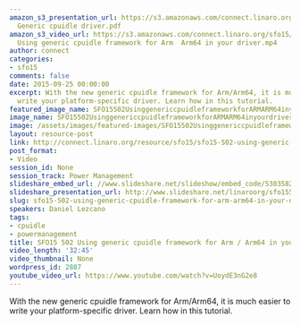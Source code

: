 ```yaml
---
amazon_s3_presentation_url: https://s3.amazonaws.com/connect.linaro.org/sfo15/Presentations/09-25-Friday/SFO15-502-
  Generic cpuidle driver.pdf
amazon_s3_video_url: https://s3.amazonaws.com/connect.linaro.org/sfo15/Videos/09-25-Friday/SFO15-502
  Using generic cpuidle framework for Arm  Arm64 in your driver.mp4
author: connect
categories:
- sfo15
comments: false
date: 2015-09-25 00:00:00
excerpt: With the new generic cpuidle framework for Arm/Arm64, it is much easier to
  write your platform-specific driver. Learn how in this tutorial.
featured_image_name: SFO15502UsinggenericcpuidleframeworkforARMARM64inyourdriver.jpg
image_name: SFO15502UsinggenericcpuidleframeworkforARMARM64inyourdriver.jpg
image: /assets/images/featured-images/SFO15502UsinggenericcpuidleframeworkforARMARM64inyourdriver.jpg
layout: resource-post
link: http://connect.linaro.org/resource/sfo15/sfo15-502-using-generic-cpuidle-framework-for-arm-arm64-in-your-driver/
post_format:
- Video
session_id: None
session_track: Power Management
slideshare_embed_url: //www.slideshare.net/slideshow/embed_code/53035823
slideshare_presentation_url: http://www.slideshare.net/linaroorg/sfo15502-using-generic-cpuidle-framework-for-armarm64-in-your-driver
slug: sfo15-502-using-generic-cpuidle-framework-for-arm-arm64-in-your-driver
speakers: Daniel Lezcano
tags:
- cpuidle
- powermanagement
title: SFO15 502 Using generic cpuidle framework for Arm / Arm64 in your driver
video_length: '32:45'
video_thumbnail: None
wordpress_id: 2887
youtube_video_url: https://www.youtube.com/watch?v=UoydE3nG2e8
---
```


With the new generic cpuidle framework for Arm/Arm64, it is much easier to write your platform-specific driver. Learn how in this tutorial.

